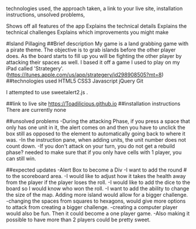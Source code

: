 technologies used, the approach taken, a link to your live site, installation instructions, unsolved problems,

Shows off all features of the app
Explains the technical details
Explains the technical challenges
Explains which improvements you might make

#Island Pillaging
##Brief description
My game is a land grabbing game with a pirate theme.  The objective is to grab islands before the other player does.  As the board starts to fill up you will be fighting the other player by attacking their spaces as well.  I based it off a game I used to play on my iPad called 'Strategery'. (https://itunes.apple.com/us/app/strategery/id298908505?mt=8)
##technologies used
HTML5
CSS3
Javascript
jQuery
Git

I attempted to use sweetalert2.js .

##link to live site
https://Toadilicious.github.io
##installation instructions
There are currently none

##unsolved problems
-During the attacking Phase, if you press a space that only has one unit in it, the alert comes on and then you have to unclick the box still as opposed to the element to automatically going back to where it was.
-In the instruction pane, when adding units, the unit number does not count down.
-If you don't attack on your turn, you do not get a rebuild phase? needed to make sure that if you only have cells with 1 player, you can still win.


##expected updates
-Alert Box to become a Div
-I want to add the round # to the scoreboard area.
-I would like to adjust how it takes the health away from the player if the player loses the roll.
-I would like to add the dice to the board so I would know who won the roll.
-I want to add the ability to change the size of the map.  Adding more island would allow for a bigger challenge.
-changing the spaces from squares to hexagons, would give more options to attack from creating a bigger challenge.
-creating a computer player would also be fun.  Then it could become a one player game.
-Also making it possible to have more than 2 players could be pretty sweet.
